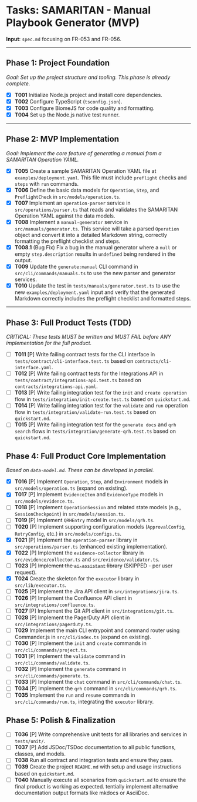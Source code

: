 # Tasks: SAMARITAN - Manual Playbook Generator (MVP)

**Input**: `spec.md` focusing on FR-053 and FR-056.

---

## Phase 1: Project Foundation
*Goal: Set up the project structure and tooling. This phase is already complete.*

- [x] **T001** Initialize Node.js project and install core dependencies.
- [x] **T002** Configure TypeScript (`tsconfig.json`).
- [x] **T003** Configure BiomeJS for code quality and formatting.
- [x] **T004** Set up the Node.js native test runner.

---

## Phase 2: MVP Implementation
*Goal: Implement the core feature of generating a manual from a SAMARITAN Operation YAML.*

- [x] **T005** Create a sample SAMARITAN Operation YAML file at `examples/deployment.yaml`. This file must include `preflight` checks and `steps` with `run` commands.
- [x] **T006** Define the basic data models for `Operation`, `Step`, and `PreflightCheck` in `src/models/operation.ts`.
- [x] **T007** Implement an `operation-parser` service in `src/operations/parser.ts` that reads and validates the SAMARITAN Operation YAML against the data models.
- [x] **T008** Implement a `manual-generator` service in `src/manuals/generator.ts`. This service will take a parsed `Operation` object and convert it into a detailed Markdown string, correctly formatting the preflight checklist and steps.
- [x] **T008.1** (Bug Fix) Fix a bug in the manual generator where a `null` or empty `step.description` results in `undefined` being rendered in the output.
- [x] **T009** Update the `generate:manual` CLI command in `src/cli/commands/manuals.ts` to use the new parser and generator services.
- [x] **T010** Update the test in `tests/manuals/generator.test.ts` to use the new `examples/deployment.yaml` input and verify that the generated Markdown correctly includes the preflight checklist and formatted steps.

---

## Phase 3: Full Product Tests (TDD)
*CRITICAL: These tests MUST be written and MUST FAIL before ANY implementation for the full product.*

- [ ] **T011** [P] Write failing contract tests for the CLI interface in `tests/contract/cli-interface.test.ts` based on `contracts/cli-interface.yaml`.
- [ ] **T012** [P] Write failing contract tests for the Integrations API in `tests/contract/integrations-api.test.ts` based on `contracts/integrations-api.yaml`.
- [ ] **T013** [P] Write failing integration test for the `init` and `create operation` flow in `tests/integration/init-create.test.ts` based on `quickstart.md`.
- [ ] **T014** [P] Write failing integration test for the `validate` and `run` operation flow in `tests/integration/validate-run.test.ts` based on `quickstart.md`.
- [ ] **T015** [P] Write failing integration test for the `generate docs` and `qrh search` flows in `tests/integration/generate-qrh.test.ts` based on `quickstart.md`.

## Phase 4: Full Product Core Implementation
*Based on `data-model.md`. These can be developed in parallel.*

- [x] **T016** [P] Implement `Operation`, `Step`, and `Environment` models in `src/models/operation.ts` (expand on existing).
- [x] **T017** [P] Implement `EvidenceItem` and `EvidenceType` models in `src/models/evidence.ts`.
- [ ] **T018** [P] Implement `OperationSession` and related state models (e.g., `SessionCheckpoint`) in `src/models/session.ts`.
- [ ] **T019** [P] Implement `QRHEntry` model in `src/models/qrh.ts`.
- [ ] **T020** [P] Implement supporting configuration models (`ApprovalConfig`, `RetryConfig`, etc.) in `src/models/configs.ts`.
- [x] **T021** [P] Implement the `operation-parser` library in `src/operations/parser.ts` (enhanced existing implementation).
- [x] **T022** [P] Implement the `evidence-collector` library in `src/evidence/collector.ts` and `src/evidence/validator.ts`.
- [ ] **T023** [P] ~~Implement the `ai-assistant` library~~ (SKIPPED - per user request).
- [x] **T024** Create the skeleton for the `executor` library in `src/lib/executor.ts`.
- [ ] **T025** [P] Implement the Jira API client in `src/integrations/jira.ts`.
- [ ] **T026** [P] Implement the Confluence API client in `src/integrations/confluence.ts`.
- [ ] **T027** [P] Implement the Git API client in `src/integrations/git.ts`.
- [ ] **T028** [P] Implement the PagerDuty API client in `src/integrations/pagerduty.ts`.
- [ ] **T029** Implement the main CLI entrypoint and command router using Commander.js in `src/cli/index.ts` (expand on existing).
- [ ] **T030** [P] Implement the `init` and `create` commands in `src/cli/commands/project.ts`.
- [ ] **T031** [P] Implement the `validate` command in `src/cli/commands/validate.ts`.
- [ ] **T032** [P] Implement the `generate` command in `src/cli/commands/generate.ts`.
- [ ] **T033** [P] Implement the `chat` command in `src/cli/commands/chat.ts`.
- [ ] **T034** [P] Implement the `qrh` command in `src/cli/commands/qrh.ts`.
- [ ] **T035** Implement the `run` and `resume` commands in `src/cli/commands/run.ts`, integrating the `executor` library.

## Phase 5: Polish & Finalization

- [ ] **T036** [P] Write comprehensive unit tests for all libraries and services in `tests/unit/`.
- [ ] **T037** [P] Add JSDoc/TSDoc documentation to all public functions, classes, and models.
- [ ] **T038** Run all contract and integration tests and ensure they pass.
- [ ] **T039** Create the project `README.md` with setup and usage instructions based on `quickstart.md`.
- [ ] **T040** Manually execute all scenarios from `quickstart.md` to ensure the final product is working as expected.
tentially implement alternative documentation output formats like mkdocs or AsciiDoc.
